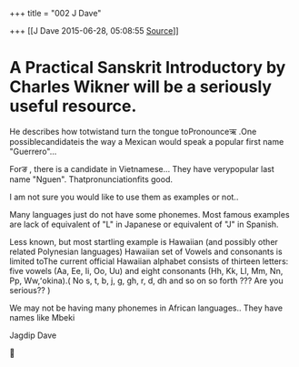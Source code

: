 +++
title = "002 J Dave"

+++
[[J Dave	2015-06-28, 05:08:55 [Source](https://groups.google.com/g/samskrita/c/JRuJw-Z5mlw)]]



# A Practical Sanskrit Introductory by Charles Wikner will be a seriously useful resource. 

  

He describes how totwistand turn the tongue toPronounceऋ .One possiblecandidateis the way a Mexican would speak a popular first name "Guerrero"...

  

Forङ , there is a candidate in Vietnamese... They have verypopular
last name "Nguen". Thatpronunciationfits good.

  

I am not sure you would like to use them as examples or not..

  

  

Many languages just do not have some phonemes. Most famous examples are lack of equivalent of "L" in Japanese or equivalent of "J" in Spanish.

  

Less known, but most startling example is Hawaiian (and possibly other related Polynesian languages) Hawaiian set of Vowels and consonants is limited toThe current official Hawaiian alphabet consists of thirteen letters: five vowels (Aa, Ee, Ii, Oo, Uu) and eight consonants (Hh, Kk, Ll, Mm, Nn, Pp, Ww,ʻokina).( No s, t, b, j, g, gh, r, d, dh and so on so forth ??? Are you serious?? )

  

We may not be having many phonemes in African languages.. They have names like Mbeki

  

Jagdip Dave




